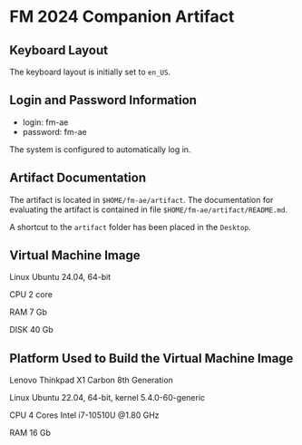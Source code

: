 FM 2024 Companion Artifact
==========================


Keyboard Layout
---------------

The keyboard layout is initially set to `en_US`.


Login and Password Information
------------------------------

* login: fm-ae
* password: fm-ae

The system is configured to automatically log in.


Artifact Documentation
----------------------

The artifact is located in `$HOME/fm-ae/artifact`. The documentation for
evaluating the artifact is contained in file `$HOME/fm-ae/artifact/README.md`.

A shortcut to the `artifact` folder has been placed in the `Desktop`.


Virtual Machine Image
---------------------

Linux Ubuntu 24.04, 64-bit

CPU 2 core

RAM 7 Gb

DISK 40 Gb


Platform Used to Build the Virtual Machine Image
------------------------------------------------

Lenovo Thinkpad X1 Carbon 8th Generation

Linux Ubuntu 22.04, 64-bit, kernel 5.4.0-60-generic

CPU 4 Cores Intel i7-10510U @1.80 GHz

RAM 16 Gb
